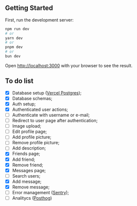 ## Getting Started

First, run the development server:

```bash
npm run dev
# or
yarn dev
# or
pnpm dev
# or
bun dev
```

Open [http://localhost:3000](http://localhost:3000) with your browser to see the result.

## To do list

- [x] Database setup ([Vercel Postgres](https://vercel.com/storage/postgres));
- [x] Database schemas;
- [x] Auth setup;
- [x] Authenticated user actions;
- [ ] Authenticate with username or e-mail;
- [ ] Redirect to user page after authentication;
- [ ] Image upload;
- [ ] Edit profile page;
- [ ] Add profile picture;
- [ ] Remove profile picture;
- [ ] Add description;
- [x] Friends page;
- [x] Add friend;
- [x] Remove friend;
- [x] Messages page;
- [ ] Search users;
- [x] Add message;
- [x] Remove message;
- [ ] Error management ([Sentry](https://sentry.io/pricing/));
- [ ] Analitycs ([Posthog](https://posthog.com))
